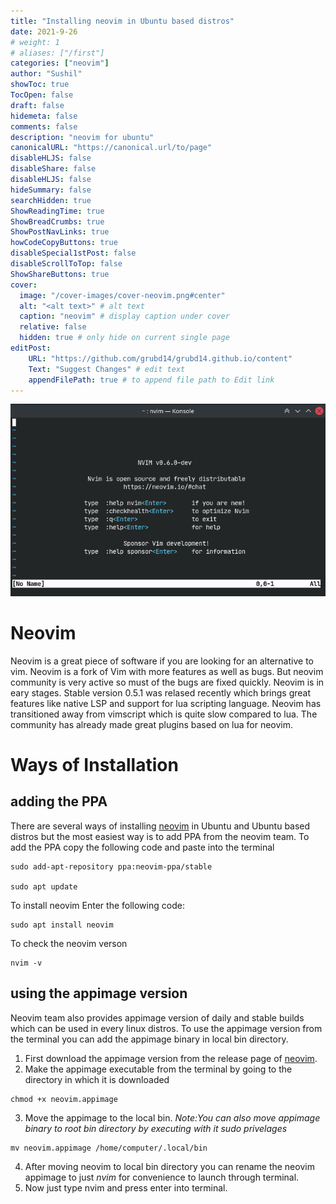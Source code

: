 ```yaml
---
title: "Installing neovim in Ubuntu based distros"
date: 2021-9-26
# weight: 1
# aliases: ["/first"]
categories: ["neovim"]
author: "Sushil"
showToc: true
TocOpen: false 
draft: false
hidemeta: false
comments: false
description: "neovim for ubuntu"
canonicalURL: "https://canonical.url/to/page"
disableHLJS: false
disableShare: false
disableHLJS: false
hideSummary: false
searchHidden: true
ShowReadingTime: true
ShowBreadCrumbs: true
ShowPostNavLinks: true
howCodeCopyButtons: true
disableSpecial1stPost: false
disableScrollToTop: false
ShowShareButtons: true
cover:
  image: "/cover-images/cover-neovim.png#center" 
  alt: "<alt text>" # alt text
  caption: "neovim" # display caption under cover
  relative: false 
  hidden: true # only hide on current single page
editPost:
    URL: "https://github.com/grubd14/grubd14.github.io/content"
    Text: "Suggest Changes" # edit text
    appendFilePath: true # to append file path to Edit link
---
```

![neovim](/images/neovim.png#center)

# Neovim 
Neovim is a great piece of software if you are looking for an alternative to vim. Neovim is a fork of Vim with more features as well as bugs. But neovim community is very active so must of the bugs are fixed quickly. Neovim is in eary stages. Stable version 0.5.1 was relased recently which brings great features like native LSP and support for lua scripting language. Neovim has transitioned away from vimscript which is quite slow compared to lua. The community has already made great plugins based on lua for neovim.

# Ways of Installation 
## adding the PPA
There are several ways of installing [neovim](https://github.com/neovim/neovim) in Ubuntu and Ubuntu based distros  but the most easiest way is to add 
PPA from the neovim team. To add the PPA copy the following code and paste into the terminal
```
sudo add-apt-repository ppa:neovim-ppa/stable

sudo apt update
 ```
 
 To install neovim Enter the following code:
 ``` 
 sudo apt install neovim
 ```
 To check the neovim verson 
 ```
 nvim -v 
 ```
 
 ## using the appimage version
 Neovim team also provides appimage version of daily and stable builds which can be used in every linux distros. To use the appimage version from the terminal you can add the appimage binary in local bin directory.

1. First download the appimage version from the release page of [neovim](https://github.com/neovim/neovim/releases/).
2. Make the appimage executable from the terminal by going to the directory in which it is downloaded
```
chmod +x neovim.appimage
```
3. Move the appimage to the local bin.
*Note:You can also move appimage binary to root bin directory by executing with it sudo privelages*
```
mv neovim.appimage /home/computer/.local/bin
```
4. After moving neovim to local bin directory you can rename the neovim appimage to just *nvim* for convenience to launch through terminal.
5. Now just type nvim and press enter into terminal.
